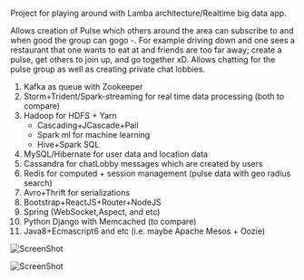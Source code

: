 Project for playing around with Lamba architecture/Realtime big data app.

Allows creation of Pulse which others around the area can subscribe to and when good the group can gogo *-*. For example driving down and one sees a restaurant that one wants to eat at and friends are too far away; create a pulse, get others to join up, and go together xD. Allows chatting for the pulse group as well as creating private chat lobbies.

1. Kafka as queue with Zookeeper
2. Storm+Trident/Spark-streaming for real time data processing (both to compare)
3. Hadoop for HDFS + Yarn
   * Cascading+JCascade+Pail
   * Spark ml for machine learning
   * Hive+Spark SQL
4. MySQL/Hibernate for user data and location data
5. Cassandra for chatLobby messages which are created by users
6. Redis for computed + session management (pulse data with geo radius search)
4. Avro+Thrift for serializations
5. Bootstrap+ReactJS+Router+NodeJS
6. Spring (WebSocket,Aspect, and etc)
7. Python Django with Memcached (to compare)
8. Java8+Ecmascript6 and etc (i.e. maybe Apache Mesos + Oozie)

![ScreenShot](https://github.com/JHKTruth/pulsing/blob/master/spring/nonsrc/ssChat.png?raw=true)


![ScreenShot](https://github.com/JHKTruth/pulsing/blob/master/spring/nonsrc/diagram.png?raw=true)

